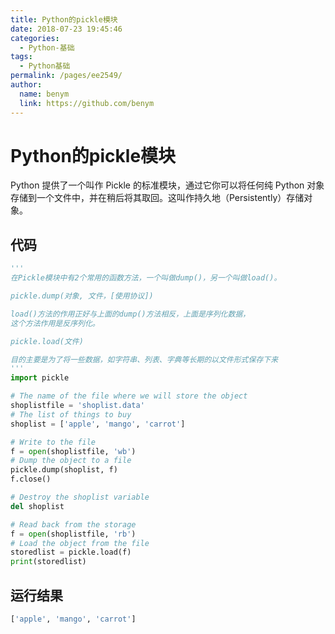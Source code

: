 ```yaml
---
title: Python的pickle模块
date: 2018-07-23 19:45:46
categories: 
  - Python-基础
tags: 
  - Python基础
permalink: /pages/ee2549/
author: 
  name: benym
  link: https://github.com/benym
---
```


# Python的pickle模块

Python 提供了一个叫作 Pickle 的标准模块，通过它你可以将任何纯 Python 对象存储到一个文件中，并在稍后将其取回。这叫作持久地（Persistently）存储对象。

## 代码

```python
'''
在Pickle模块中有2个常用的函数方法，一个叫做dump()，另一个叫做load()。

pickle.dump(对象, 文件，[使用协议])

load()方法的作用正好与上面的dump()方法相反，上面是序列化数据，
这个方法作用是反序列化。

pickle.load(文件)

目的主要是为了将一些数据，如字符串、列表、字典等长期的以文件形式保存下来
'''
import pickle

# The name of the file where we will store the object
shoplistfile = 'shoplist.data'
# The list of things to buy
shoplist = ['apple', 'mango', 'carrot']

# Write to the file
f = open(shoplistfile, 'wb')
# Dump the object to a file
pickle.dump(shoplist, f)
f.close()

# Destroy the shoplist variable
del shoplist

# Read back from the storage
f = open(shoplistfile, 'rb')
# Load the object from the file
storedlist = pickle.load(f)
print(storedlist)
```

## 运行结果

```bash
['apple', 'mango', 'carrot']
```

